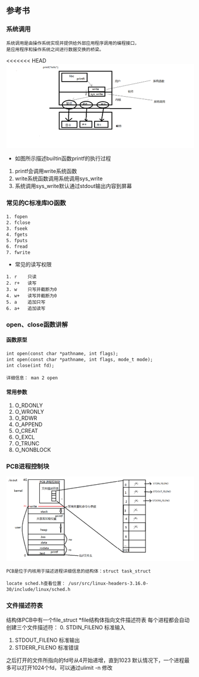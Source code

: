 ## 参考书


### 系统调用
```
系统调用是由操作系统实现并提供给外部应用程序调用的编程接口，
是应用程序和操作系统之间进行数据交换的桥梁。
```

<<<<<<< HEAD
![img.png](img.png)

- 如图所示描述builtin函数printf的执行过程

1. printf会调用write系统函数
2. write系统函数调用系统调用sys_write
3. 系统调用sys_write默认通过stdout输出内容到屏幕


### 常见的C标准库IO函数
```
1. fopen
2. fclose
3. fseek
4. fgets
5. fputs
6. fread
7. fwrite
```

- 常见的读写权限
```
1. r    只读
2. r+   读写
3. w    只写并截断为0
4. w+   读写并截断为0
5. a    追加只写
6. a+   追加读写
```
### open、close函数讲解

#### 函数原型
```
int open(const char *pathname, int flags);
int open(const char *pathname, int flags, mode_t mode);
int close(int fd);

详细信息： man 2 open
```
#### 常用参数
1. O_RDONLY
2. O_WRONLY
3. O_RDWR
4. O_APPEND
5. O_CREAT
6. O_EXCL
7. O_TRUNC
8. O_NONBLOCK

### PCB进程控制块
![img_1.png](img_1.png)

```
PCB是位于内核用于描述进程详细信息的结构体：struct task_struct

locate sched.h查看位置：	/usr/src/linux-headers-3.16.0-30/include/linux/sched.h
```

### 文件描述符表
结构体PCB中有一个file_struct *file结构体指向文件描述符表
每个进程都会自动创建三个文件描述符：
0. STDIN_FILENO     标准输入
1. STDOUT_FILENO    标准输出
2. STDERR_FILENO    标准错误

之后打开的文件所指向的fd号从4开始递增，直到1023
默认情况下，一个进程最多可以打开1024个fd，可以通过ulimit -n 修改




















